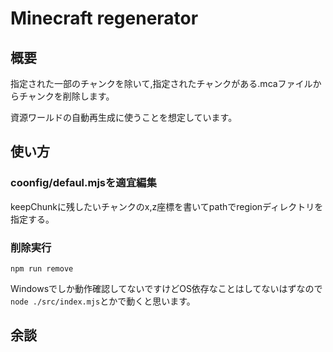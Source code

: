 # Minecraft regenerator

## 概要
指定された一部のチャンクを除いて,指定されたチャンクがある.mcaファイルからチャンクを削除します。

資源ワールドの自動再生成に使うことを想定しています。

## 使い方
### coonfig/defaul.mjsを適宜編集
keepChunkに残したいチャンクのx,z座標を書いてpathでregionディレクトリを指定する。
### 削除実行
`npm run remove`



Windowsでしか動作確認してないですけどOS依存なことはしてないはずなので`node ./src/index.mjs`とかで動くと思います。

## 余談